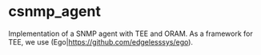 # csnmp_agent
Implementation of a SNMP agent with TEE and ORAM.
As a framework for TEE, we use (Ego|https://github.com/edgelesssys/ego). 
